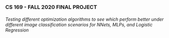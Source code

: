 ### CS 169 - FALL 2020 FINAL PROJECT
###### Testing different optimization algorithms to see which perform better under different image classification scenarios for NNets, MLPs, and Logistic Regression
